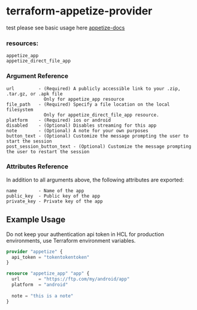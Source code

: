 # terraform-appetize-provider
test
please see basic usage here [appetize-docs](https://appetize.io/docs)

### resources:
`appetize_app`  
`appetize_direct_file_app`  

### Argument Reference
```
url         - (Required) A publicly accessible link to your .zip, .tar.gz, or .apk file
              Only for appetize_app resource
file_path   - (Required) Specify a file location on the local filesystem
              Only for appetize_direct_file_app resource.
platform    - (Required) ios or android
disabled    - (Optional) Disables streaming for this app
note        - (Optional) A note for your own purposes
button_text - (Optional) Customize the message prompting the user to start the session
post_session_button_text - (Optional) Customize the message prompting the user to restart the session
```

### Attributes Reference

In addition to all arguments above, the following attributes are exported:

```
name        - Name of the app
public_key  - Public key of the app 
private_key - Private key of the app 
```

## Example Usage

Do not keep your authentication api token in HCL for production environments, use Terraform environment variables.

```terraform
provider "appetize" {
  api_token = "tokentokentoken" 
}

resource "appetize_app" "app" {
  url       = "https://ftp.com/my/android/app"
  platform  = "android"
  
  note = "this is a note"
}
```
